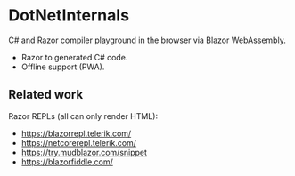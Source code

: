 # DotNetInternals

C# and Razor compiler playground in the browser via Blazor WebAssembly.

- Razor to generated C# code.
- Offline support (PWA).

## Related work

Razor REPLs (all can only render HTML):
- https://blazorrepl.telerik.com/
- https://netcorerepl.telerik.com/
- https://try.mudblazor.com/snippet
- https://blazorfiddle.com/
